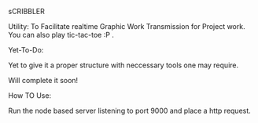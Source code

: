 sCRIBBLER

Utility: To Facilitate realtime Graphic Work Transmission for Project work. You can also play tic-tac-toe :P .

Yet-To-Do:

Yet to give it a proper structure with neccessary tools one may require.

Will complete it soon!

How TO Use:

Run the node based server listening to port 9000 and place a http request.
